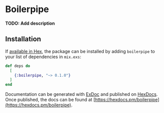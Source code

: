 # Boilerpipe

**TODO: Add description**

## Installation

If [available in Hex](https://hex.pm/docs/publish), the package can be installed
by adding `boilerpipe` to your list of dependencies in `mix.exs`:

```elixir
def deps do
  [
    {:boilerpipe, "~> 0.1.0"}
  ]
end
```

Documentation can be generated with [ExDoc](https://github.com/elixir-lang/ex_doc)
and published on [HexDocs](https://hexdocs.pm). Once published, the docs can
be found at [https://hexdocs.pm/boilerpipe](https://hexdocs.pm/boilerpipe).

